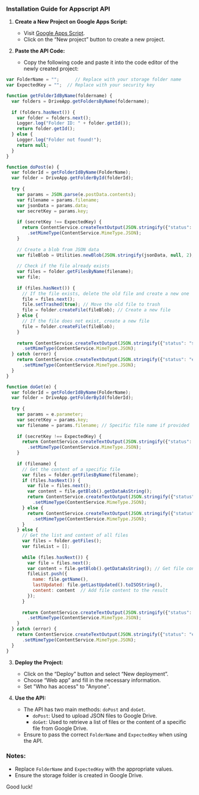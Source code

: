
### Installation Guide for Appscript API

1. **Create a New Project on Google Apps Script:**
   - Visit [Google Apps Script](https://script.google.com/).
   - Click on the “New project” button to create a new project.

2. **Paste the API Code:**
   - Copy the following code and paste it into the code editor of the newly created project:

```javascript
var FolderName = "";      // Replace with your storage folder name
var ExpectedKey = "";  // Replace with your security key

function getFolderIdByName(foldername) {
  var folders = DriveApp.getFoldersByName(foldername);
  
  if (folders.hasNext()) {
    var folder = folders.next();
    Logger.log("Folder ID: " + folder.getId());
    return folder.getId();
  } else {
    Logger.log("Folder not found!");
    return null;
  }
}

function doPost(e) {
  var folderId = getFolderIdByName(FolderName);
  var folder = DriveApp.getFolderById(folderId);
  
  try {
    var params = JSON.parse(e.postData.contents);
    var filename = params.filename;
    var jsonData = params.data;
    var secretKey = params.key;
    
    if (secretKey !== ExpectedKey) {
      return ContentService.createTextOutput(JSON.stringify({"status": "error", "message": "Unauthorized"}))
        .setMimeType(ContentService.MimeType.JSON);
    }
    
    // Create a blob from JSON data
    var fileBlob = Utilities.newBlob(JSON.stringify(jsonData, null, 2), "application/json", filename);
    
    // Check if the file already exists
    var files = folder.getFilesByName(filename);
    var file;
    
    if (files.hasNext()) {
      // If the file exists, delete the old file and create a new one
      file = files.next();
      file.setTrashed(true); // Move the old file to trash
      file = folder.createFile(fileBlob); // Create a new file
    } else {
      // If the file does not exist, create a new file
      file = folder.createFile(fileBlob);
    }
    
    return ContentService.createTextOutput(JSON.stringify({"status": "success", "fileUrl": file.getUrl()}))
      .setMimeType(ContentService.MimeType.JSON);
  } catch (error) {
    return ContentService.createTextOutput(JSON.stringify({"status": "error", "message": error.toString()}))
      .setMimeType(ContentService.MimeType.JSON);
  }
}

function doGet(e) {
  var folderId = getFolderIdByName(FolderName);
  var folder = DriveApp.getFolderById(folderId);
  
  try {
    var params = e.parameter;
    var secretKey = params.key;
    var filename = params.filename; // Specific file name if provided
    
    if (secretKey !== ExpectedKey) {
      return ContentService.createTextOutput(JSON.stringify({"status": "error", "message": "Unauthorized"}))
        .setMimeType(ContentService.MimeType.JSON);
    }
    
    if (filename) {
      // Get the content of a specific file
      var files = folder.getFilesByName(filename);
      if (files.hasNext()) {
        var file = files.next();
        var content = file.getBlob().getDataAsString();
        return ContentService.createTextOutput(JSON.stringify({"status": "success", "data": content}))
          .setMimeType(ContentService.MimeType.JSON);
      } else {
        return ContentService.createTextOutput(JSON.stringify({"status": "error", "message": "File not found"}))
          .setMimeType(ContentService.MimeType.JSON);
      }
    } else {
      // Get the list and content of all files
      var files = folder.getFiles();
      var fileList = [];
      
      while (files.hasNext()) {
        var file = files.next();
        var content = file.getBlob().getDataAsString(); // Get file content
        fileList.push({
          name: file.getName(),
          lastUpdated: file.getLastUpdated().toISOString(),
          content: content  // Add file content to the result
        });
      }
      
      return ContentService.createTextOutput(JSON.stringify({"status": "success", "files": fileList}))
        .setMimeType(ContentService.MimeType.JSON);
    }
  } catch (error) {
    return ContentService.createTextOutput(JSON.stringify({"status": "error", "message": error.toString()}))
      .setMimeType(ContentService.MimeType.JSON);
  }
}
```

3. **Deploy the Project:**
   - Click on the “Deploy” button and select “New deployment”.
   - Choose “Web app” and fill in the necessary information.
   - Set "Who has access" to "Anyone".

4. **Use the API:**
   - The API has two main methods: `doPost` and `doGet`.
     - `doPost`: Used to upload JSON files to Google Drive.
     - `doGet`: Used to retrieve a list of files or the content of a specific file from Google Drive.
   - Ensure to pass the correct `FolderName` and `ExpectedKey` when using the API.

### Notes:
- Replace `FolderName` and `ExpectedKey` with the appropriate values.
- Ensure the storage folder is created in Google Drive.

Good luck!
